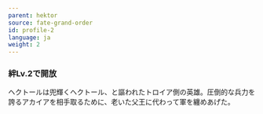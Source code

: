 ```yaml
---
parent: hektor
source: fate-grand-order
id: profile-2
language: ja
weight: 2
---
```


### 絆Lv.2で開放

ヘクトールは兜輝くヘクトール、と謳われたトロイア側の英雄。圧倒的な兵力を誇るアカイアを相手取るために、老いた父王に代わって軍を纏めあげた。
